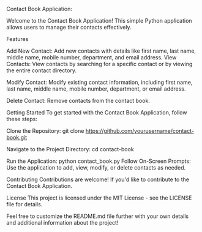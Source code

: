 Contact Book Application:

Welcome to the Contact Book Application! This simple Python application allows users to manage their contacts effectively.

Features

Add New Contact: Add new contacts with details like first name, last name, middle name, mobile number, department, and email address.
View Contacts: View contacts by searching for a specific contact or by viewing the entire contact directory.

Modify Contact: Modify existing contact information, including first name, last name, middle name, mobile number, department, or email address.

Delete Contact: Remove contacts from the contact book.

Getting Started
To get started with the Contact Book Application, follow these steps:

Clone the Repository:
git clone https://github.com/yourusername/contact-book.git

Navigate to the Project Directory:
cd contact-book

Run the Application:
python contact_book.py
Follow On-Screen Prompts: Use the application to add, view, modify, or delete contacts as needed.

Contributing
Contributions are welcome! If you'd like to contribute to the Contact Book Application. 

License
This project is licensed under the MIT License - see the LICENSE file for details.

Feel free to customize the README.md file further with your own details and additional information about the project!
